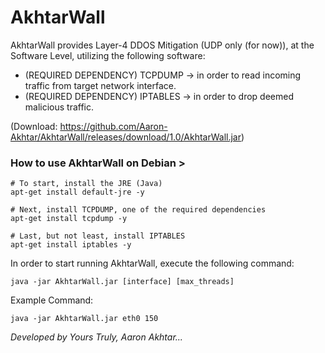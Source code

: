# AkhtarWall
AkhtarWall provides Layer-4 DDOS Mitigation (UDP only (for now)), at the Software Level, utilizing the following software:

 - (REQUIRED DEPENDENCY) TCPDUMP -> in order to read incoming traffic from target network interface.
 - (REQUIRED DEPENDENCY) IPTABLES -> in order to drop deemed malicious traffic. 

(Download: https://github.com/Aaron-Akhtar/AkhtarWall/releases/download/1.0/AkhtarWall.jar)

### How to use AkhtarWall on Debian >
```shell
# To start, install the JRE (Java)
apt-get install default-jre -y

# Next, install TCPDUMP, one of the required dependencies
apt-get install tcpdump -y

# Last, but not least, install IPTABLES
apt-get install iptables -y
```

In order to start running AkhtarWall, execute the following command:
```
java -jar AkhtarWall.jar [interface] [max_threads]
```
Example Command:
```
java -jar AkhtarWall.jar eth0 150
```

*Developed by Yours Truly, Aaron Akhtar...*
